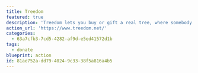 ```yaml
---
title: Treedom
featured: true
description: 'Treedom lets you buy or gift a real tree, where somebody will plant it for you and follow it online.'
action_url: 'https://www.treedom.net/'
categories:
  - 63a7cfb3-7cd5-4282-af9d-e5ed41572d1b
tags:
  - donate
blueprint: action
id: 81ae752a-dd79-4024-9c33-38f5a816a4b5
---
```

